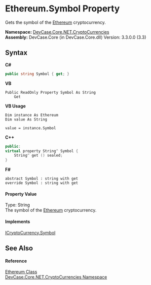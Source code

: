 # Ethereum.Symbol Property 
 

Gets the symbol of the <a href="T_DevCase_Core_NET_CryptoCurrencies_Ethereum">Ethereum</a> cryptocurrency.

**Namespace:**&nbsp;<a href="N_DevCase_Core_NET_CryptoCurrencies">DevCase.Core.NET.CryptoCurrencies</a><br />**Assembly:**&nbsp;DevCase.Core (in DevCase.Core.dll) Version: 3.3.0.0 (3.3)

## Syntax

**C#**<br />
``` C#
public string Symbol { get; }
```

**VB**<br />
``` VB
Public ReadOnly Property Symbol As String
	Get
```

**VB Usage**<br />
``` VB Usage
Dim instance As Ethereum
Dim value As String

value = instance.Symbol

```

**C++**<br />
``` C++
public:
virtual property String^ Symbol {
	String^ get () sealed;
}
```

**F#**<br />
``` F#
abstract Symbol : string with get
override Symbol : string with get
```


#### Property Value
Type: String<br />The symbol of the <a href="T_DevCase_Core_NET_CryptoCurrencies_Ethereum">Ethereum</a> cryptocurrency.

#### Implements
<a href="P_DevCase_Core_NET_ICryptoCurrency_Symbol">ICryptoCurrency.Symbol</a><br />

## See Also


#### Reference
<a href="T_DevCase_Core_NET_CryptoCurrencies_Ethereum">Ethereum Class</a><br /><a href="N_DevCase_Core_NET_CryptoCurrencies">DevCase.Core.NET.CryptoCurrencies Namespace</a><br />